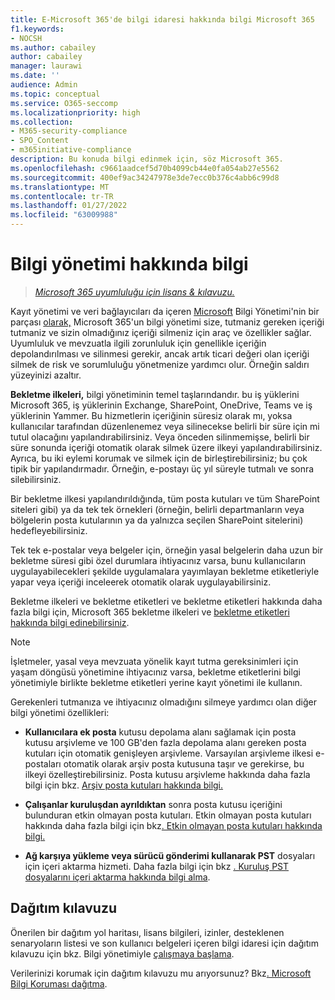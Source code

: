 ```yaml
---
title: E-Microsoft 365'de bilgi idaresi hakkında bilgi Microsoft 365
f1.keywords:
- NOCSH
ms.author: cabailey
author: cabailey
manager: laurawi
ms.date: ''
audience: Admin
ms.topic: conceptual
ms.service: O365-seccomp
ms.localizationpriority: high
ms.collection:
- M365-security-compliance
- SPO_Content
- m365initiative-compliance
description: Bu konuda bilgi edinmek için, söz Microsoft 365.
ms.openlocfilehash: c9661aadcef5d70b4099cb44e0fa054ab27e5562
ms.sourcegitcommit: 400ef9ac34247978e3de7ecc0b376c4abb6c99d8
ms.translationtype: MT
ms.contentlocale: tr-TR
ms.lasthandoff: 01/27/2022
ms.locfileid: "63009988"
---
```

# <a name="learn-about-information-governance"></a>Bilgi yönetimi hakkında bilgi

>*[Microsoft 365 uyumluluğu için lisans & kılavuzu.](/office365/servicedescriptions/microsoft-365-service-descriptions/microsoft-365-tenantlevel-services-licensing-guidance/microsoft-365-security-compliance-licensing-guidance)*

Kayıt yönetimi ve veri bağlayıcıları da içeren [Microsoft](manage-information-governance.md) Bilgi Yönetimi'nin bir parçası [](records-management.md) [olarak,](archiving-third-party-data.md) Microsoft 365'un bilgi yönetimi size, tutmaniz gereken içeriği tutmaniz ve sizin olmadığınız içeriği silmeniz için araç ve özellikler sağlar. Uyumluluk ve mevzuatla ilgili zorunluluk için genellikle içeriğin depolandırılması ve silinmesi gerekir, ancak artık ticari değeri olan içeriği silmek de risk ve sorumluluğu yönetmenize yardımcı olur. Örneğin saldırı yüzeyinizi azaltır.

**Bekletme ilkeleri,** bilgi yönetiminin temel taşlarındandır. bu iş yüklerini Microsoft 365, iş yüklerinin Exchange, SharePoint, OneDrive, Teams ve iş yüklerinin Yammer. Bu hizmetlerin içeriğinin süresiz olarak mı, yoksa kullanıcılar tarafından düzenlenemez veya silinecekse belirli bir süre için mi tutul olacağını yapılandırabilirsiniz. Veya önceden silinmemişse, belirli bir süre sonunda içeriği otomatik olarak silmek üzere ilkeyi yapılandırabilirsiniz. Ayrıca, bu iki eylemi korumak ve silmek için de birleştirebilirsiniz; bu çok tipik bir yapılandırmadır. Örneğin, e-postayı üç yıl süreyle tutmalı ve sonra silebilirsiniz.

Bir bekletme ilkesi yapılandırıldığında, tüm posta kutuları ve tüm SharePoint siteleri gibi) ya da tek tek örnekleri (örneğin, belirli departmanların veya bölgelerin posta kutularının ya da yalnızca seçilen SharePoint sitelerini) hedefleyebilirsiniz.

Tek tek e-postalar veya belgeler için, örneğin yasal belgelerin daha uzun bir bekletme süresi gibi özel durumlara ihtiyacınız varsa, bunu  kullanıcıların uygulayabilecekleri şekilde uygulamalara yayımlayan bekletme etiketleriyle yapar veya içeriği inceleerek otomatik olarak uygulayabilirsiniz.

Bekletme ilkeleri ve bekletme etiketleri ve bekletme etiketleri hakkında daha fazla bilgi için, Microsoft 365 bekletme ilkeleri ve [bekletme etiketleri hakkında bilgi edinebilirsiniz](retention.md). 

> [!NOTE]
> İşletmeler, yasal veya mevzuata yönelik kayıt tutma gereksinimleri için yaşam döngüsü yönetimine ihtiyacınız varsa, bekletme etiketlerini bilgi yönetimiyle birlikte bekletme [](records-management.md) etiketleri yerine kayıt yönetimi ile kullanın.

Gerekenleri tutmanıza ve ihtiyacınız olmadığını silmeye yardımcı olan diğer bilgi yönetimi özellikleri:

- **Kullanıcılara ek posta** kutusu depolama alanı sağlamak için posta kutusu arşivleme ve 100 GB'den fazla depolama alanı gereken posta kutuları için otomatik genişleyen arşivleme. Varsayılan arşivleme ilkesi e-postaları otomatik olarak arşiv posta kutusuna taşır ve gerekirse, bu ilkeyi özelleştirebilirsiniz. Posta kutusu arşivleme hakkında daha fazla bilgi için bkz. [Arşiv posta kutuları hakkında bilgi.](archive-mailboxes.md)
    
- **Çalışanlar kuruluşdan ayrıldıktan** sonra posta kutusu içeriğini bulunduran etkin olmayan posta kutuları. Etkin olmayan posta kutuları hakkında daha fazla bilgi için bkz[. Etkin olmayan posta kutuları hakkında bilgi.](inactive-mailboxes-in-office-365.md)

- **Ağ karşıya yükleme veya sürücü gönderimi kullanarak PST** dosyaları için içeri aktarma hizmeti. Daha fazla bilgi için bkz [. Kuruluş PST dosyalarını içeri aktarma hakkında bilgi alma](importing-pst-files-to-office-365.md).

## <a name="deployment-guidance"></a>Dağıtım kılavuzu

Önerilen bir dağıtım yol haritası, lisans bilgileri, izinler, desteklenen senaryoların listesi ve son kullanıcı belgeleri içeren bilgi idaresi için dağıtım kılavuzu için bkz. Bilgi yönetimiyle [çalışmaya başlama](get-started-with-information-governance.md).

Verilerinizi korumak için dağıtım kılavuzu mu arıyorsunuz? Bkz[. Microsoft Bilgi Koruması dağıtma](information-protection-solution.md).

